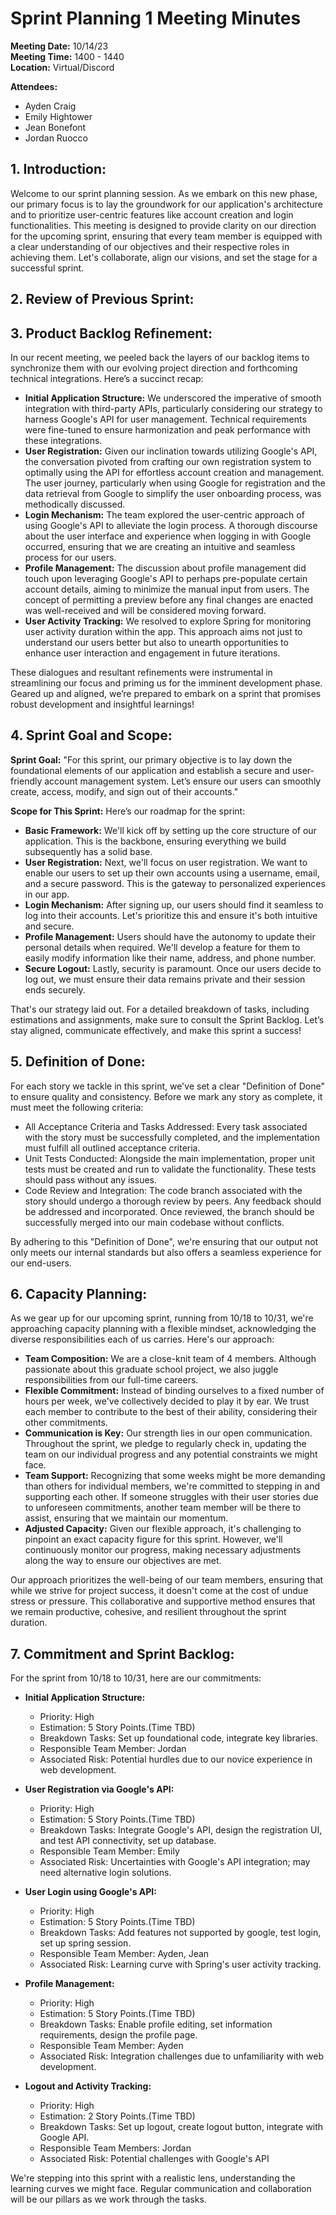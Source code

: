 # Sprint Planning 1 Meeting Minutes

**Meeting Date:** 10/14/23  
**Meeting Time:** 1400 - 1440  
**Location:** Virtual/Discord

**Attendees:**
- Ayden Craig
- Emily Hightower
- Jean Bonefont
- Jordan Ruocco 

## 1. Introduction:

Welcome to our sprint planning session. As we embark on this new phase, our primary focus is to lay the groundwork for our application's architecture and to prioritize user-centric features like account creation and login functionalities. This meeting is designed to provide clarity on our direction for the upcoming sprint, ensuring that every team member is equipped with a clear understanding of our objectives and their respective roles in achieving them. Let's collaborate, align our visions, and set the stage for a successful sprint.

## 2. Review of Previous Sprint:

<Summary of what was accomplished and what wasn't in the previous sprint. Lessons learned or improvements identified.>

## 3. Product Backlog Refinement:

In our recent meeting, we peeled back the layers of our backlog items to synchronize them with our evolving project direction and forthcoming technical integrations. Here’s a succinct recap:

- **Initial Application Structure:** We underscored the imperative of smooth integration with third-party APIs, particularly considering our strategy to harness Google's API for user management. Technical requirements were fine-tuned to ensure harmonization and peak performance with these integrations.
- **User Registration:** Given our inclination towards utilizing Google's API, the conversation pivoted from crafting our own registration system to optimally using the API for effortless account creation and management. The user journey, particularly when using Google for registration and the data retrieval from Google to simplify the user onboarding process, was methodically discussed.
- **Login Mechanism:** The team explored the user-centric approach of using Google's API to alleviate the login process. A thorough discourse about the user interface and experience when logging in with Google occurred, ensuring that we are creating an intuitive and seamless process for our users.
- **Profile Management:** The discussion about profile management did touch upon leveraging Google's API to perhaps pre-populate certain account details, aiming to minimize the manual input from users. The concept of permitting a preview before any final changes are enacted was well-received and will be considered moving forward.
- **User Activity Tracking:** We resolved to explore Spring for monitoring user activity duration within the app. This approach aims not just to understand our users better but also to unearth opportunities to enhance user interaction and engagement in future iterations.

These dialogues and resultant refinements were instrumental in streamlining our focus and priming us for the imminent development phase. Geared up and aligned, we’re prepared to embark on a sprint that promises robust development and insightful learnings!

## 4. Sprint Goal and Scope:

**Sprint Goal:** "For this sprint, our primary objective is to lay down the foundational elements of our application and establish a secure and user-friendly account management system. Let’s ensure our users can smoothly create, access, modify, and sign out of their accounts."

**Scope for This Sprint:** Here’s our roadmap for the sprint:
- **Basic Framework:** We'll kick off by setting up the core structure of our application. This is the backbone, ensuring everything we build subsequently has a solid base.
- **User Registration:** Next, we'll focus on user registration. We want to enable our users to set up their own accounts using a username, email, and a secure password. This is the gateway to personalized experiences in our app.
- **Login Mechanism:** After signing up, our users should find it seamless to log into their accounts. Let's prioritize this and ensure it's both intuitive and secure.
- **Profile Management:** Users should have the autonomy to update their personal details when required. We'll develop a feature for them to easily modify information like their name, address, and phone number.
- **Secure Logout:** Lastly, security is paramount. Once our users decide to log out, we must ensure their data remains private and their session ends securely.

That's our strategy laid out. For a detailed breakdown of tasks, including estimations and assignments, make sure to consult the Sprint Backlog. Let’s stay aligned, communicate effectively, and make this sprint a success!

## 5. Definition of Done:

For each story we tackle in this sprint, we've set a clear "Definition of Done" to ensure quality and consistency. Before we mark any story as complete, it must meet the following criteria:
- All Acceptance Criteria and Tasks Addressed: Every task associated with the story must be successfully completed, and the implementation must fulfill all outlined acceptance criteria.
- Unit Tests Conducted: Alongside the main implementation, proper unit tests must be created and run to validate the functionality. These tests should pass without any issues.
- Code Review and Integration: The code branch associated with the story should undergo a thorough review by peers. Any feedback should be addressed and incorporated. Once reviewed, the branch should be successfully merged into our main codebase without conflicts.

By adhering to this "Definition of Done", we're ensuring that our output not only meets our internal standards but also offers a seamless experience for our end-users.

## 6. Capacity Planning:

As we gear up for our upcoming sprint, running from 10/18 to 10/31, we're approaching capacity planning with a flexible mindset, acknowledging the diverse responsibilities each of us carries. Here's our approach:

- **Team Composition:** We are a close-knit team of 4 members. Although passionate about this graduate school project, we also juggle responsibilities from our full-time careers.
- **Flexible Commitment:** Instead of binding ourselves to a fixed number of hours per week, we've collectively decided to play it by ear. We trust each member to contribute to the best of their ability, considering their other commitments.
- **Communication is Key:** Our strength lies in our open communication. Throughout the sprint, we pledge to regularly check in, updating the team on our individual progress and any potential constraints we might face.
- **Team Support:** Recognizing that some weeks might be more demanding than others for individual members, we're committed to stepping in and supporting each other. If someone struggles with their user stories due to unforeseen commitments, another team member will be there to assist, ensuring that we maintain our momentum.
- **Adjusted Capacity:** Given our flexible approach, it's challenging to pinpoint an exact capacity figure for this sprint. However, we'll continuously monitor our progress, making necessary adjustments along the way to ensure our objectives are met.

Our approach prioritizes the well-being of our team members, ensuring that while we strive for project success, it doesn't come at the cost of undue stress or pressure. This collaborative and supportive method ensures that we remain productive, cohesive, and resilient throughout the sprint duration.

## 7. Commitment and Sprint Backlog:

For the sprint from 10/18 to 10/31, here are our commitments:

- **Initial Application Structure:**
  - Priority: High
  - Estimation: 5 Story Points.(Time TBD)
  - Breakdown Tasks: Set up foundational code, integrate key libraries.
  - Responsible Team Member: Jordan
  - Associated Risk: Potential hurdles due to our novice experience in web development.
  
- **User Registration via Google's API:**
  - Priority: High
  - Estimation: 5 Story Points.(Time TBD)
  - Breakdown Tasks: Integrate Google's API, design the registration UI, and test API connectivity, set up database.
  - Responsible Team Member: Emily
  - Associated Risk: Uncertainties with Google's API integration; may need alternative login solutions.
  
- **User Login using Google's API:**
  - Priority: High
  - Estimation: 5 Story Points.(Time TBD)
  - Breakdown Tasks: Add features not supported by google, test login, set up spring session.
  - Responsible Team Member: Ayden, Jean
  - Associated Risk: Learning curve with Spring's user activity tracking.
  
- **Profile Management:**
  - Priority: High
  - Estimation: 5 Story Points.(Time TBD)
  - Breakdown Tasks: Enable profile editing, set information requirements, design the profile page.
  - Responsible Team Member: Ayden
  - Associated Risk: Integration challenges due to unfamiliarity with web development.
  
- **Logout and Activity Tracking:**
  - Priority: High
  - Estimation: 2 Story Points.(Time TBD)
  - Breakdown Tasks: Set up logout, create logout button, integrate with Google API.
  - Responsible Team Members: Jordan
  - Associated Risk: Potential challenges with Google's API

We're stepping into this sprint with a realistic lens, understanding the learning curves we might face. Regular communication and collaboration will be our pillars as we work through the tasks.
